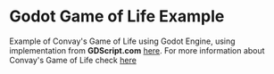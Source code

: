 # Godot Game of Life Example

Example of Convay's Game of Life using Godot Engine, using implementation from
**GDScript.com** [here](https://gdscript.com/projects/game-of-life/). For more information about Convay's Game of Life check [here](https://en.wikipedia.org/wiki/Conway's_Game_of_Life)